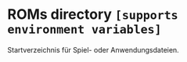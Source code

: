 # ROMs directory `[supports environment variables]`

Startverzeichnis für Spiel- oder Anwendungsdateien.
